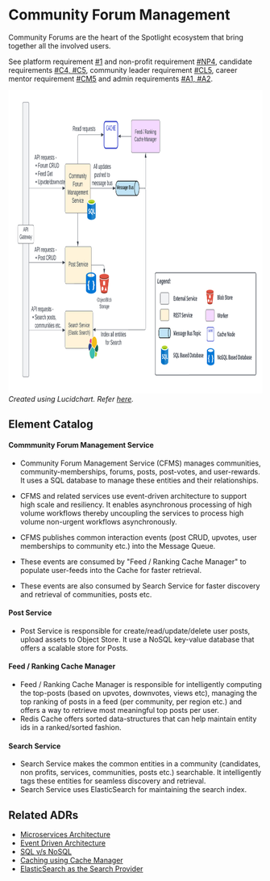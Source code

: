# Community Forum Management
Community Forums are the heart of the Spotlight ecosystem that bring together all the involved users.  

See platform requirement [#1](../requirements/functional-requirements.md#functional-requirements) and non-profit requirement [#NP4](../requirements/functional-requirements.md#user-stories), candidate requirements [#C4, #C5](../requirements/functional-requirements.md#candidate), community leader requirement [#CL5](../requirements/functional-requirements.md#community-leader), career mentor requirement [#CM5](../requirements/functional-requirements.md#career-mentor) and admin requirements [#A1, #A2](../requirements/functional-requirements.md#admin).

<img src="../resources/images/community-forum-management.png" height="600"></img>
_Created using Lucidchart. Refer [here](https://lucid.app/documents/view/6ac4f17a-30bf-464b-91bb-589963999fcf)._

## Element Catalog 

#### Commmunity Forum Management Service

- Community Forum Management Service (CFMS) manages communities, community-memberships, forums, posts, post-votes, and user-rewards. It uses a SQL database to manage these entities and their relationships.

- CFMS and related services use event-driven architecture to support high scale and resiliency. It enables asynchronous processing of high volume workflows thereby uncoupling the services to process high volume non-urgent workflows asynchronously.

- CFMS publishes common interaction events (post CRUD, upvotes, user memberships to community etc.) into the Message Queue. 

- These events are consumed by "Feed / Ranking Cache Manager" to populate user-feeds into the Cache for faster retrieval.

- These events are also consumed by Search Service for faster discovery and retrieval of communities, posts etc. 

#### Post Service
- Post Service is responsible for create/read/update/delete user posts, upload assets to Object Store. It use a NoSQL key-value database that offers a scalable store for Posts. 

#### Feed / Ranking Cache Manager
- Feed / Ranking Cache Manager is responsible for intelligently computing the top-posts (based on upvotes, downvotes, views etc), managing the top ranking of posts in a feed (per community, per region etc.) and offers a way to retrieve most meaningful top posts per user.
- Redis Cache offers sorted data-structures that can help maintain entity ids in a ranked/sorted fashion. 

#### Search Service
- Search Service makes the common entities in a community (candidates, non profits, services, communities, posts etc.) searchable. It intelligently tags these entities for seamless discovery and retrieval.
- Search Service uses ElasticSearch for maintaining the search index.

## Related ADRs 
- [Microservices Architecture](../adrs/adr01-microservice-architecture.md)
- [Event Driven Architecture](../adrs/adr02-eda-architecture.md)
- [SQL v/s NoSQL](../adrs/adr03-sql-vs-nosql.md)
- [Caching using Cache Manager](../adrs/adr06-caching.md)
- [ElasticSearch as the Search Provider](../adrs/adr07-elastic-search_for_search.md)